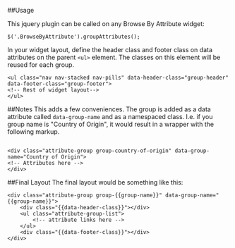 ##Usage

This jquery plugin can be called on any Browse By Attribute widget:

```
$('.BrowseByAttribute').groupAttributes();
```

In your widget layout, define the header class and footer class on data attributes on the parent `<ul>` element. The classes on this element will be reused for each group.

```
<ul class="nav nav-stacked nav-pills" data-header-class="group-header" data-footer-class="group-footer">
<!-- Rest of widget layout-->
</ul>
```

##Notes
This adds a few conveniences. The group is added as a data attribute called `data-group-name` and as a namespaced class. I.e. if you group name is "Country of Origin", it would result in a wrapper with the following markup.

```

<div class="attribute-group group-country-of-origin" data-group-name="Country of Origin">
<!-- Attributes here -->
</div>
```

##Final Layout
The final layout would be something like this:

```
<div class="attribute-group group-{{group-name}}" data-group-name="{{group-name}}">
    <div class="{{data-header-class}}"></div>
    <ul class="attribute-group-list">
        <!-- attribute links here -->
    </ul>
    <div class="{{data-footer-class}}"></div>
</div>
```
